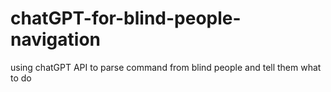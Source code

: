 # chatGPT-for-blind-people-navigation
using chatGPT API to parse command from blind people and tell them what to do

